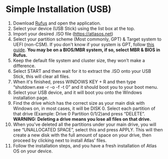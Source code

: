 # Simple Installation (USB)

1. Download [Rufus](http://rufus.ie/en_US/) and open the application.
2. Select your device (USB Stick) using the list box at the top.
3. Import your desired .ISO file (https://atlasos.net)
4. Select your partition scheme (Most commonly, GPT) & Target system to UEFI (non-CSM). If you don't know if your system is GPT, follow [this guide](https://github.com/Atlas-OS/Atlas/wiki/1.-FAQ#14-how-do-i-check-if-my-storage-is-gpt). **You may be on a BIOS/MBR system, if so, select MBR & BIOS in Rufus.**
5. Keep the default file system and cluster size, they won’t make a difference.
6. Select START and then wait for it to extract the .ISO onto your USB Stick, this will clear all files.
7. When it's finished, press WINDOWS KEY + R and then type “shutdown.exe -r -o -f -t 0” and it should boot you to your boot menu.
8.  Select your USB device, and it will boot you onto the Windows installation page.
9.   Find the drive which has the correct size as your main disk with Windows on, in most cases, it will be DISK 0. Select each partition of that drive (Example: Drive 0 Partition 0/1/2)and press “DELETE”. **WARNING: Deleting a drive means you lose all files on that drive.**
10.  When you've deleted all the partitions under your main drive, you will see “UNALLOCATED SPACE”, select this and press APPLY. This will then create a new disk with the full amount of space on your drive, then proceed by clicking next to install Atlas' files.
11.  Follow the installation steps, and you have a fresh installation of Atlas OS on your device.